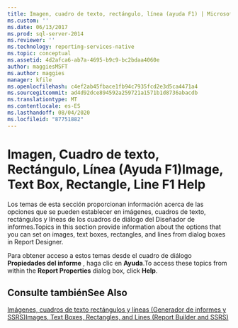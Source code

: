```yaml
---
title: Imagen, cuadro de texto, rectángulo, línea (ayuda F1) | Microsoft Docs
ms.custom: ''
ms.date: 06/13/2017
ms.prod: sql-server-2014
ms.reviewer: ''
ms.technology: reporting-services-native
ms.topic: conceptual
ms.assetid: 4d2afca6-ab7a-4695-b9c9-bc2bdaa4060e
author: maggiesMSFT
ms.author: maggies
manager: kfile
ms.openlocfilehash: c4ef2ab45fbace1fb94c7935fcd2e3d5ca4471a4
ms.sourcegitcommit: ad4d92dce894592a259721a1571b1d8736abacdb
ms.translationtype: MT
ms.contentlocale: es-ES
ms.lasthandoff: 08/04/2020
ms.locfileid: "87751882"
---
```

# <a name="image-text-box-rectangle-line-f1-help"></a><span data-ttu-id="f24e4-102">Imagen, Cuadro de texto, Rectángulo, Línea (Ayuda F1)</span><span class="sxs-lookup"><span data-stu-id="f24e4-102">Image, Text Box, Rectangle, Line F1 Help</span></span>
  <span data-ttu-id="f24e4-103">Los temas de esta sección proporcionan información acerca de las opciones que se pueden establecer en imágenes, cuadros de texto, rectángulos y líneas de los cuadros de diálogo del Diseñador de informes.</span><span class="sxs-lookup"><span data-stu-id="f24e4-103">Topics in this section provide information about the options that you can set on images, text boxes, rectangles, and lines from dialog boxes in Report Designer.</span></span>  
  
 <span data-ttu-id="f24e4-104">Para obtener acceso a estos temas desde el cuadro de diálogo **Propiedades del informe** , haga clic en **Ayuda**.</span><span class="sxs-lookup"><span data-stu-id="f24e4-104">To access these topics from within the **Report Properties** dialog box, click **Help**.</span></span>  
  
## <a name="see-also"></a><span data-ttu-id="f24e4-105">Consulte también</span><span class="sxs-lookup"><span data-stu-id="f24e4-105">See Also</span></span>  
 [<span data-ttu-id="f24e4-106">Imágenes, cuadros de texto rectángulos y líneas &#40;Generador de informes y SSRS&#41;</span><span class="sxs-lookup"><span data-stu-id="f24e4-106">Images, Text Boxes, Rectangles, and Lines &#40;Report Builder and SSRS&#41;</span></span>](report-design/rectangles-and-lines-report-builder-and-ssrs.md)  
  
  
